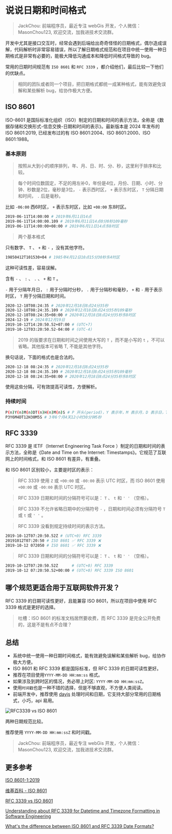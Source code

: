 # 说说日期和时间格式

> JackChou: 前端程序员，最近专注 webGis 开发，个人微信：MasonChou123, 欢迎交流，加我进技术交流群。

开发中尤其是接口交互时，经常会遇到后端给出奇奇怪怪的日期格式，偶尔造成误解，代码解析时非常容易错误，所以了解日期格式规范和在项目中统一使用一种日期格式是非常有必要的，能极大降低沟通成本和降低时间格式导致的 bug。

常用的日期时间规范有 `ISO 8601` 和 `RFC 3339` ，都介绍他们，最后比较一下他们的优缺点。

> 相同的团队或者同一个项目，把日期格式都统一成某种格式，能有效避免误解和某些解析 bug，给协作极大方便。

## ISO 8601

ISO-8601 是国际标准化组织（ISO）制定的日期和时间的表示方法，全称是《数据存储和交换形式-信息交换-日期和时间的表示》。最新版本是 2024 年发布的 ISO 8601:2019, 已经发布过的有 ISO 8601:2004、ISO 8601:2000、ISO 8601:1988。

### 基本原则

> 按照从大到小的顺序排列，年、月、日、时、分、秒，这里利于排序和比较。

> 每个时间位数固定，不足的用左补0，年份是4位，月份、日期、小时、分钟、秒数是2位，毫秒是3位， `-` 表示西时区， `+` 表示东时区， `T` 分隔日期和时间， `.` 后是毫秒。

比如 `-06:00` 西6时区， `+` 表示东时区，比如 `+08:00` 东8时区。

```bash
2019-06-11T14:00:00 # 2019年6月11日14点
2019-06-11T14:00:00.109 # 2019年6月11日14点0分0秒109毫秒
2019-06-11T14:00:00+08:00 # 2019年6月11日14点东8时区
```

> 两个基本格式

只有数字、 `T` 、 `+` 和 `-` ，没有其他字符。

```bash
19850412T101530+04 # 1985年4月12日10点15分30秒东4时区
```

这种可读性差，容易误解。

含有 `-` 、 `:` 、 `.` 、 `+` 和 `T` 。

`-` 用于分隔年月日， `:` 用于分隔时分秒， `.` 用于分隔秒和毫秒， `+` 和 `-` 用于表示时区， `T` 用于分隔日期和时间。

```bash
2020-12-18T08:24:35 # 2020年12月18日8点24分35秒
2020-12-18T08:24:35.109 # 2020年12月18日8点24分35秒109毫秒
2020-12-18T08:24:35+08:00 # 2020年12月18日8点24分35秒东8时区
2024-12-19 # 2024年12月19日
2019-10-12T14:20:50.52+07:00 # (UTC+7)
2019-10-12T03:20:50.52-04:00 # (UTC-4)
```

> 2019 的版要求在日期和时间之间使用大写的 `T` ，而不是小写的 `t` ，不可以省略。其他版本可省略 T, 不能是其他字符。

换句话说，下面的格式也是合法的。

```bash
2020-12-18 08:24:35 # 2020年12月18日8点24分35秒
2020-12-18 08:24:35.109 # 2020年12月18日8点24分35秒109毫秒
2020-12-18 08:24:35+08:00 # 2020年12月18日8点24分35秒东8时区
```

使用这些分隔，可有效提高可读性，方便解析。

### 持续时间

```bash
P(n)Y(n)M(n)DT(n)H(n)M(n)S # P 开头(period)，Y 表示年，M 表示月，D 表示日，T 表示时间，H 表示小时，M 表示分钟，S 表示秒
P3Y6M4DT12H30M5S # 3年6个月4天12小时30分钟5秒
```

## RFC 3339

RFC 3339 是 IETF（Internet Engineering Task Force ）制定的日期和时间的表示方法，全称是《Date and Time on the Internet: Timestamps》。它规范了互联网上的时间格式，和 ISO 8601 有差异，有重叠。

和 ISO 8601 区别较小，主要是时区的表示：

> RFC 3339 使用 `Z` 或 `+00:00` 或 `-00:00` 表示 UTC 时区，而 ISO 8601 使用 `+00:00` 或 `-00:00` 表示 UTC 时区。

> RFC 3339 日期和时间的分隔符号可以是： `T` 、 `t` 和 `' '` （空格）。

> RFC 3339 不允许省略日期中的分隔符号 `-` ，日期和时间必须有分隔符号 `T` 或 `t` 或 `' '` 。

> RFC 3339 没看到规定持续时间的表示方法。

```bash
2019-10-12T07:20:50.52Z # (UTC+0) RFC 3339
20191012T07:20:50 # ISO 8601 ✅ RFC 3339 ❌
2019-10-12 072050 # ISO 8601 ✅ RFC 3339 ❌
```

> RFC 3339 日期和时间的分隔符号可以是： `T` 、 `t` 和 `' '` （空格）。

```bash
2019-10-12T07:20:50.52Z      # (UTC+0) RFC 3339
2019-10-12 07:20:50.52+00:00 # (UTC+0) RFC 3339 ISO 8601
```

## 哪个规范更适合用于互联网软件开发？

RFC 3339 的日期可读性更好，且能兼容 ISO 8601，所以在项目中使用 RFC 3339 格式是更好的选择。

> 吐槽：ISO 8601 的标准文档居然要收费，而 RFC 3339 是完全公开免费的，这是不是有点不合理？

## 总结

* 系统中统一使用一种日期时间格式，能有效避免误解和某些解析 bug，给协作极大方便。
* ISO 8601 和 RFC 3339 都是国际标准，但 RFC 3339 的日期可读性更好。
* 推荐在项目使用`YYYY-MM-DD HH:mm:ss` 格式。
* 如果涉及到跨时区的情况，务必带上时区: `YYYY-MM-DD HH:mm:ssZ`。
* 使用`时间戳`也是一种不错的选择，但是不够直观，不方便人类阅读。
* 前端开发中，推荐使用 [dayjs](https://day.js.org/docs/zh-CN/parse/string) 处理时间和日期，它支持大部分常用的日期格式，小巧，api 易用。

![RFC3339 vs ISO 8601](https://cdn.jsdelivr.net/npm/zqj-pics/js/RFC3339VSISO8601.png)

两种日期规范比较。

推荐使用 `YYYY-MM-DD HH:mm:ssZ` 和时间戳。

> JackChou: 前端程序员，最近专注 webGis 开发，个人微信：MasonChou123, 欢迎交流，加我进技术交流群。

## 更多参考

[ISO 8601-1:2019](https://www.iso.org/standard/70907.html)

[维基百科 - ISO 8601](https://en.wikipedia.org/wiki/ISO_8601)

[RFC 3339 vs ISO 8601](https://ijmacd.github.io/rfc3339-iso8601/)

[Understanding about RFC 3339 for Datetime and Timezone Formatting in Software Engineering](https://medium.easyread.co/understanding-about-rfc-3339-for-datetime-formatting-in-software-engineering-940aa5d5f68a)

[What's the difference between ISO 8601 and RFC 3339 Date Formats?](https://stackoverflow.com/questions/522251/whats-the-difference-between-iso-8601-and-rfc-3339-date-formats)
